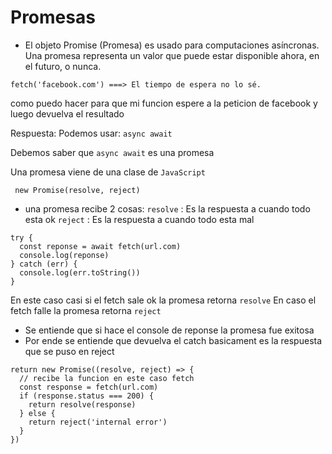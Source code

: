 # Promesas

- El objeto Promise (Promesa) es usado para computaciones asíncronas. Una promesa representa un valor que puede estar disponible ahora, en el futuro, o nunca.


```
fetch('facebook.com') ===> El tiempo de espera no lo sé.
```
como puedo hacer para que mi funcion espere a la peticion de facebook
y luego devuelva el resultado

Respuesta:
Podemos usar: ```async await```

Debemos saber que ```async await``` es una promesa

Una promesa viene de una clase de ```JavaScript```

``` new Promise(resolve, reject)```
- una promesa recibe 2 cosas:
``` resolve ``` : Es la respuesta a cuando todo esta ok
``` reject ```  : Es la respuesta a cuando todo esta mal
```
try {
  const reponse = await fetch(url.com)
  console.log(reponse)
} catch (err) {
  console.log(err.toString())
}
```
En este caso casi si el fetch sale ok la promesa retorna ```resolve```
En caso el fetch falle la promesa retorna ```reject```
* Se entiende que si hace el console de reponse la promesa fue exitosa
* Por ende se entiende que devuelva el catch basicament es la respuesta que se puso en reject
```
return new Promise((resolve, reject) => {
  // recibe la funcion en este caso fetch
  const response = fetch(url.com)
  if (response.status === 200) {
    return resolve(response)
  } else {
    return reject('internal error')
  }
})
```